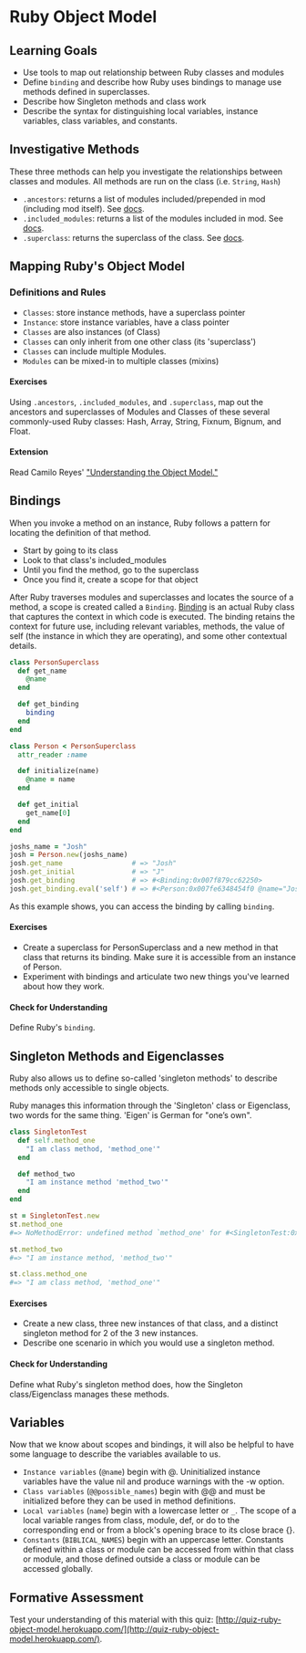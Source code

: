 # Ruby Object Model
## Learning Goals
* Use tools to map out relationship between Ruby classes and modules
* Define `binding` and describe how Ruby uses bindings to manage use methods defined in superclasses.
* Describe how Singleton methods and class work
* Describe the syntax for distinguishing local variables, instance variables, class variables, and constants.

## Investigative Methods
These three methods can help you investigate the relationships between classes and modules. All methods are run on the class (i.e. `String`, `Hash`)

* `.ancestors`: returns a list of modules included/prepended in mod (including mod itself). See [docs](https://ruby-doc.org/core-2.3.1/Module.html#method-i-ancestors).
* `.included_modules`: returns a list of the modules included in mod. See [docs](https://ruby-doc.org/core-2.2.3/Module.html#method-i-included_modules).
* `.superclass`: returns the superclass of the class. See [docs](https://ruby-doc.org/core-2.3.1/Class.html#method-i-superclass).

## Mapping Ruby's Object Model
### Definitions and Rules
* `Classes`: store instance methods, have a superclass pointer
* `Instance`: store instance variables, have a class pointer
* `Classes` are also instances (of Class)
* `Classes` can only inherit from one other class (its 'superclass')
* `Classes` can include multiple Modules.
* `Modules` can be mixed-in to multiple classes (mixins)

#### Exercises
Using `.ancestors`, `.included_modules`, and `.superclass`, map out the ancestors and superclasses of Modules and Classes of these several commonly-used Ruby classes: Hash, Array, String, Fixnum, Bignum, and Float.

#### Extension
Read Camilo Reyes' ["Understanding the Object Model."](https://www.sitepoint.com/understanding-object-model/)

## Bindings
When you invoke a method on an instance, Ruby follows a pattern for locating the definition of that method.

* Start by going to its class
* Look to that class's included_modules
* Until you find the method, go to the superclass
* Once you find it, create a scope for that object

After Ruby traverses modules and superclasses and locates the source of a method, a scope is created called a `Binding`. [Binding](https://ruby-doc.org/core-2.2.0/Binding.html) is an actual Ruby class that captures the context in which code is executed. The binding retains the context for future use, including relevant variables, methods, the value of self (the instance in which they are operating), and some other contextual details.

``` ruby
class PersonSuperclass
  def get_name
    @name
  end

  def get_binding
    binding
  end
end

class Person < PersonSuperclass
  attr_reader :name

  def initialize(name)
    @name = name
  end

  def get_initial
    get_name[0]
  end
end

joshs_name = "Josh"
josh = Person.new(joshs_name)
josh.get_name                 # => "Josh"
josh.get_initial              # => "J"
josh.get_binding              # => #<Binding:0x007f879cc62250>
josh.get_binding.eval('self') # => #<Person:0x007fe6348454f0 @name="Josh">
```

As this example shows, you can access the binding by calling `binding`.

#### Exercises
* Create a superclass for PersonSuperclass and a new method in that class that returns its binding. Make sure it is accessible from an instance of Person.
* Experiment with bindings and articulate two new things you've learned about how they work.

#### Check for Understanding
Define Ruby's `binding`.

## Singleton Methods and Eigenclasses
Ruby also allows us to define so-called 'singleton methods' to describe methods only accessible to single objects.

Ruby manages this information through the 'Singleton' class or Eigenclass, two words for the same thing. 'Eigen' is German for "one’s own".

``` ruby
class SingletonTest
  def self.method_one
    "I am class method, 'method_one'"
  end

  def method_two
    "I am instance method 'method_two'"
  end
end

st = SingletonTest.new
st.method_one
#=> NoMethodError: undefined method `method_one' for #<SingletonTest:0x007fb0f524dc60>

st.method_two
#=> "I am instance method, 'method_two'"

st.class.method_one
#=> "I am class method, 'method_one'"
```

#### Exercises
* Create a new class, three new instances of that class, and a distinct singleton method for 2 of the 3 new instances.
* Describe one scenario in which you would use a singleton method. 

#### Check for Understanding
Define what Ruby's singleton method does, how the Singleton class/Eigenclass manages these methods.

## Variables
Now that we know about scopes and bindings, it will also be helpful to have some language to describe the variables available to us.

* `Instance variables` (`@name`) begin with @. Uninitialized instance variables have the value nil and produce warnings with the -w option.
* `Class variables` (`@@possible_names`) begin with @@ and must be initialized before they can be used in method definitions.
* `Local variables` (`name`) begin with a lowercase letter or `_`. The scope of a local variable ranges from class, module, def, or do to the corresponding end or from a block's opening brace to its close brace {}.
* `Constants` (`BIBLICAL_NAMES`) begin with an uppercase letter. Constants defined within a class or module can be accessed from within that class or module, and those defined outside a class or module can be accessed globally.

## Formative Assessment
Test your understanding of this material with this quiz: [http://quiz-ruby-object-model.herokuapp.com/](http://quiz-ruby-object-model.herokuapp.com/).
